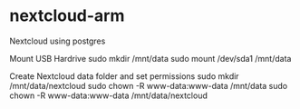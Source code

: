 # nextcloud-arm
Nextcloud using postgres


Mount USB Hardrive
sudo mkdir /mnt/data
sudo mount /dev/sda1 /mnt/data

Create Nextcloud data folder and set permissions
sudo mkdir /mnt/data/nextcloud
sudo chown -R www-data:www-data /mnt/data
sudo chown -R www-data:www-data /mnt/data/nextcloud

